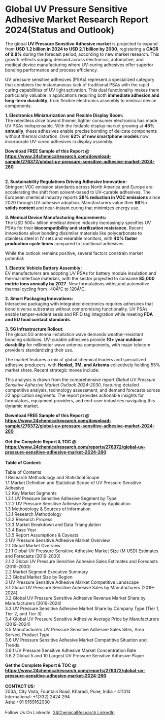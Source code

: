 <h1>Global UV Pressure Sensitive Adhesive Market Research Report 2024(Status and Outlook)</h1><p>The global <strong>UV Pressure Sensitive Adhesive market</strong> is projected to expand from <strong>USD 1.2 billion in 2024 to USD 2.1 billion by 2030</strong>, registering a <strong>CAGR of 9.8%</strong> during the forecast period, according to new market research. This growth reflects surging demand across electronics, automotive, and medical device manufacturing where UV-curing adhesives offer superior bonding performance and process efficiency.</p><p>UV pressure sensitive adhesives (PSAs) represent a specialized category that combines the instantaneous tack of traditional PSAs with the rapid curing capabilities of UV light activation. This dual functionality makes them particularly valuable in applications requiring both <strong>immediate adhesion and long-term durability</strong>, from flexible electronics assembly to medical device components.</p><p><strong>1. Electronics Miniaturization and Flexible Display Boom:</strong><br>
The relentless drive toward thinner, lighter consumer electronics has made UV PSAs indispensable. With the foldable display market growing at <strong>45% annually</strong>, these adhesives enable precise bonding of delicate components without thermal distortion. Over <strong>62% of new smartphone models</strong> now incorporate UV-cured adhesives in display assembly.</p><div><b>Download FREE Sample of this Report @ 
            <a href="https://www.24chemicalresearch.com/download-sample/276372/global-uv-pressure-sensitive-adhesive-market-2024-260">
            https://www.24chemicalresearch.com/download-sample/276372/global-uv-pressure-sensitive-adhesive-market-2024-260</a></b></div><br><p><strong>2. Sustainability Regulations Driving Adhesive Innovation:</strong><br>
Stringent VOC emission standards across North America and Europe are accelerating the shift from solvent-based to UV-curable adhesives. The European chemical industry reports <strong>28% reduction in VOC emissions</strong> since 2020 through UV adhesive adoption. Manufacturers value their <strong>98%+ solids content</strong> and near-instant curing that minimizes energy use.</p><p><strong>3. Medical Device Manufacturing Requirements:</strong><br>
The USD 500+ billion medical device industry increasingly specifies UV PSAs for their <strong>biocompatibility and sterilization resistance</strong>. Recent innovations allow bonding dissimilar materials like polycarbonate to stainless steel in IV sets and wearable monitors, with <strong>40% faster production cycle times</strong> compared to traditional adhesives.</p><p>While the outlook remains positive, several factors constrain market potential:</p><p><strong>1. Electric Vehicle Battery Assembly:</strong><br>
EV manufacturers are adopting UV PSAs for battery module insulation and thermal interface materials, with the sector projected to consume <strong>85,000 metric tons annually by 2027</strong>. New formulations withstand automotive thermal cycling from -40Â°C to 120Â°C.</p><p><strong>2. Smart Packaging Innovations:</strong><br>
Interactive packaging with integrated electronics requires adhesives that bond diverse substrates without compromising functionality. UV PSAs enable tamper-evident seals and RFID tag integration while meeting <strong>FDA and EU food contact standards</strong>.</p><p><strong>3. 5G Infrastructure Rollout:</strong><br>
The global 5G antenna installation wave demands weather-resistant bonding solutions. UV-curable adhesives provide <strong>10+ year outdoor durability</strong> for millimeter wave antenna components, with major telecom providers standardizing their use.</p><p>The market features a mix of global chemical leaders and specialized adhesive producers, with <strong>Henkel, 3M, and Arkema</strong> collectively holding 55% market share. Recent strategic moves include:</p><p>This analysis is drawn from the comprehensive report <em>Global UV Pressure Sensitive Adhesive Market Outlook 2024-2030</em>, featuring detailed competitive analysis, technology assessment, and demand forecasts across 22 application segments. The report provides actionable insights for formulators, equipment providers, and end-user industries navigating this dynamic market.</p><div><b>Download FREE Sample of this Report @ 
            <a href="https://www.24chemicalresearch.com/download-sample/276372/global-uv-pressure-sensitive-adhesive-market-2024-260">
            https://www.24chemicalresearch.com/download-sample/276372/global-uv-pressure-sensitive-adhesive-market-2024-260</a></b></div><br><div><b>Get the Complete Report & TOC @ 
            <a href="https://www.24chemicalresearch.com/reports/276372/global-uv-pressure-sensitive-adhesive-market-2024-260">
            https://www.24chemicalresearch.com/reports/276372/global-uv-pressure-sensitive-adhesive-market-2024-260</a></b></div><br>
            <b>Table of Content:</b><p>Table of Contents<br />
1 Research Methodology and Statistical Scope<br />
1.1 Market Definition and Statistical Scope of UV Pressure Sensitive Adhesive<br />
1.2 Key Market Segments<br />
1.2.1 UV Pressure Sensitive Adhesive Segment by Type<br />
1.2.2 UV Pressure Sensitive Adhesive Segment by Application<br />
1.3 Methodology & Sources of Information<br />
1.3.1 Research Methodology<br />
1.3.2 Research Process<br />
1.3.3 Market Breakdown and Data Triangulation<br />
1.3.4 Base Year<br />
1.3.5 Report Assumptions & Caveats<br />
2 UV Pressure Sensitive Adhesive Market Overview<br />
2.1 Global Market Overview<br />
2.1.1 Global UV Pressure Sensitive Adhesive Market Size (M USD) Estimates and Forecasts (2019-2030)<br />
2.1.2 Global UV Pressure Sensitive Adhesive Sales Estimates and Forecasts (2019-2030)<br />
2.2 Market Segment Executive Summary<br />
2.3 Global Market Size by Region<br />
3 UV Pressure Sensitive Adhesive Market Competitive Landscape<br />
3.1 Global UV Pressure Sensitive Adhesive Sales by Manufacturers (2019-2024)<br />
3.2 Global UV Pressure Sensitive Adhesive Revenue Market Share by Manufacturers (2019-2024)<br />
3.3 UV Pressure Sensitive Adhesive Market Share by Company Type (Tier 1, Tier 2, and Tier 3)<br />
3.4 Global UV Pressure Sensitive Adhesive Average Price by Manufacturers (2019-2024)<br />
3.5 Manufacturers UV Pressure Sensitive Adhesive Sales Sites, Area Served, Product Type<br />
3.6 UV Pressure Sensitive Adhesive Market Competitive Situation and Trends<br />
3.6.1 UV Pressure Sensitive Adhesive Market Concentration Rate<br />
3.6.2 Global 5 and 10 Largest UV Pressure Sensitive Adhesive Player</p><div><b>Get the Complete Report & TOC @ 
            <a href="https://www.24chemicalresearch.com/reports/276372/global-uv-pressure-sensitive-adhesive-market-2024-260">
            https://www.24chemicalresearch.com/reports/276372/global-uv-pressure-sensitive-adhesive-market-2024-260</a></b></div><br><b>CONTACT US:</b><br>
            203A, City Vista, Fountain Road, Kharadi, Pune, India - 411014<br>
            International: +1(332) 2424 294<br>
            Asia: +91 9169162030 <br><br>
            Follow Us On LinkedIn: <a href="https://www.linkedin.com/company/24chemicalresearch/">24ChemicalResearch LinkedIn</a>